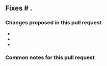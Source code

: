 ## Fixes # .

### Changes proposed in this pull request
-
-
-

### Common notes for this pull request